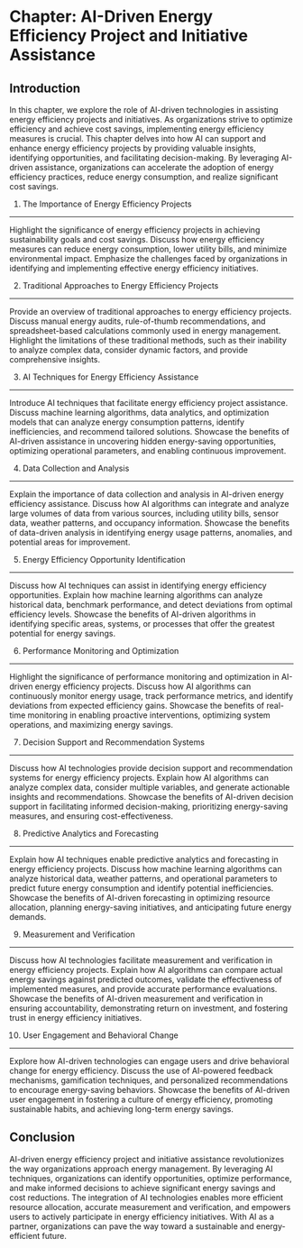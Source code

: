 Chapter: AI-Driven Energy Efficiency Project and Initiative Assistance
======================================================================

Introduction
------------

In this chapter, we explore the role of AI-driven technologies in assisting energy efficiency projects and initiatives. As organizations strive to optimize efficiency and achieve cost savings, implementing energy efficiency measures is crucial. This chapter delves into how AI can support and enhance energy efficiency projects by providing valuable insights, identifying opportunities, and facilitating decision-making. By leveraging AI-driven assistance, organizations can accelerate the adoption of energy efficiency practices, reduce energy consumption, and realize significant cost savings.

1. The Importance of Energy Efficiency Projects
-----------------------------------------------

Highlight the significance of energy efficiency projects in achieving sustainability goals and cost savings. Discuss how energy efficiency measures can reduce energy consumption, lower utility bills, and minimize environmental impact. Emphasize the challenges faced by organizations in identifying and implementing effective energy efficiency initiatives.

2. Traditional Approaches to Energy Efficiency Projects
-------------------------------------------------------

Provide an overview of traditional approaches to energy efficiency projects. Discuss manual energy audits, rule-of-thumb recommendations, and spreadsheet-based calculations commonly used in energy management. Highlight the limitations of these traditional methods, such as their inability to analyze complex data, consider dynamic factors, and provide comprehensive insights.

3. AI Techniques for Energy Efficiency Assistance
-------------------------------------------------

Introduce AI techniques that facilitate energy efficiency project assistance. Discuss machine learning algorithms, data analytics, and optimization models that can analyze energy consumption patterns, identify inefficiencies, and recommend tailored solutions. Showcase the benefits of AI-driven assistance in uncovering hidden energy-saving opportunities, optimizing operational parameters, and enabling continuous improvement.

4. Data Collection and Analysis
-------------------------------

Explain the importance of data collection and analysis in AI-driven energy efficiency assistance. Discuss how AI algorithms can integrate and analyze large volumes of data from various sources, including utility bills, sensor data, weather patterns, and occupancy information. Showcase the benefits of data-driven analysis in identifying energy usage patterns, anomalies, and potential areas for improvement.

5. Energy Efficiency Opportunity Identification
-----------------------------------------------

Discuss how AI techniques can assist in identifying energy efficiency opportunities. Explain how machine learning algorithms can analyze historical data, benchmark performance, and detect deviations from optimal efficiency levels. Showcase the benefits of AI-driven algorithms in identifying specific areas, systems, or processes that offer the greatest potential for energy savings.

6. Performance Monitoring and Optimization
------------------------------------------

Highlight the significance of performance monitoring and optimization in AI-driven energy efficiency projects. Discuss how AI algorithms can continuously monitor energy usage, track performance metrics, and identify deviations from expected efficiency gains. Showcase the benefits of real-time monitoring in enabling proactive interventions, optimizing system operations, and maximizing energy savings.

7. Decision Support and Recommendation Systems
----------------------------------------------

Discuss how AI technologies provide decision support and recommendation systems for energy efficiency projects. Explain how AI algorithms can analyze complex data, consider multiple variables, and generate actionable insights and recommendations. Showcase the benefits of AI-driven decision support in facilitating informed decision-making, prioritizing energy-saving measures, and ensuring cost-effectiveness.

8. Predictive Analytics and Forecasting
---------------------------------------

Explain how AI techniques enable predictive analytics and forecasting in energy efficiency projects. Discuss how machine learning algorithms can analyze historical data, weather patterns, and operational parameters to predict future energy consumption and identify potential inefficiencies. Showcase the benefits of AI-driven forecasting in optimizing resource allocation, planning energy-saving initiatives, and anticipating future energy demands.

9. Measurement and Verification
-------------------------------

Discuss how AI technologies facilitate measurement and verification in energy efficiency projects. Explain how AI algorithms can compare actual energy savings against predicted outcomes, validate the effectiveness of implemented measures, and provide accurate performance evaluations. Showcase the benefits of AI-driven measurement and verification in ensuring accountability, demonstrating return on investment, and fostering trust in energy efficiency initiatives.

10. User Engagement and Behavioral Change
-----------------------------------------

Explore how AI-driven technologies can engage users and drive behavioral change for energy efficiency. Discuss the use of AI-powered feedback mechanisms, gamification techniques, and personalized recommendations to encourage energy-saving behaviors. Showcase the benefits of AI-driven user engagement in fostering a culture of energy efficiency, promoting sustainable habits, and achieving long-term energy savings.

Conclusion
----------

AI-driven energy efficiency project and initiative assistance revolutionizes the way organizations approach energy management. By leveraging AI techniques, organizations can identify opportunities, optimize performance, and make informed decisions to achieve significant energy savings and cost reductions. The integration of AI technologies enables more efficient resource allocation, accurate measurement and verification, and empowers users to actively participate in energy efficiency initiatives. With AI as a partner, organizations can pave the way toward a sustainable and energy-efficient future.
